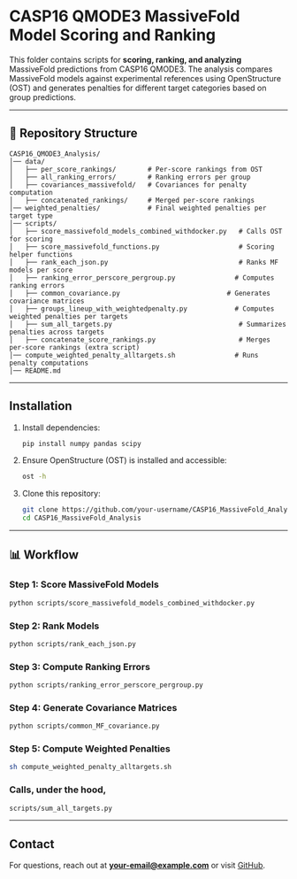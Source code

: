 # CASP16 QMODE3 MassiveFold Model Scoring and Ranking

This folder contains scripts for **scoring, ranking, and analyzing** MassiveFold predictions from CASP16 QMODE3. The analysis compares MassiveFold models against experimental references using OpenStructure (OST) and generates penalties for different target categories based on group predictions.

---

## 📂 Repository Structure
```
CASP16_QMODE3_Analysis/
│── data/
│   ├── per_score_rankings/        # Per-score rankings from OST
│   ├── all_ranking_errors/        # Ranking errors per group
│   ├── covariances_massivefold/   # Covariances for penalty computation
│   ├── concatenated_rankings/     # Merged per-score rankings
│── weighted_penalties/            # Final weighted penalties per target type
│── scripts/
│   ├── score_massivefold_models_combined_withdocker.py   # Calls OST for scoring
│   ├── score_massivefold_functions.py                    # Scoring helper functions
│   ├── rank_each_json.py                                 # Ranks MF models per score
│   ├── ranking_error_perscore_pergroup.py               # Computes ranking errors 
│   ├── common_covariance.py                           # Generates covariance matrices
│   ├── groups_lineup_with_weightedpenalty.py            # Computes weighted penalties per targets
│   ├── sum_all_targets.py                                # Summarizes penalties across targets
│   ├── concatenate_score_rankings.py                     # Merges per-score rankings (extra script)
│── compute_weighted_penalty_alltargets.sh               # Runs penalty computations
│── README.md
```

---

## Installation
1. Install dependencies:
   ```bash
   pip install numpy pandas scipy
   ```
2. Ensure OpenStructure (OST) is installed and accessible:
   ```bash
   ost -h
   ```
3. Clone this repository:
   ```bash
   git clone https://github.com/your-username/CASP16_MassiveFold_Analysis.git
   cd CASP16_MassiveFold_Analysis
   ```

---

## 📊 Workflow
### **Step 1: Score MassiveFold Models**
```bash
python scripts/score_massivefold_models_combined_withdocker.py
```

### **Step 2: Rank Models**
```bash
python scripts/rank_each_json.py
```

### **Step 3: Compute Ranking Errors**
```bash
python scripts/ranking_error_perscore_pergroup.py
```

### **Step 4: Generate Covariance Matrices**
```bash
python scripts/common_MF_covariance.py
```

### **Step 5: Compute Weighted Penalties**
```bash
sh compute_weighted_penalty_alltargets.sh
```

### Calls, under the hood, 
```bash
scripts/sum_all_targets.py
```

---

## Contact
For questions, reach out at **your-email@example.com** or visit [GitHub](https://github.com/your-username).


